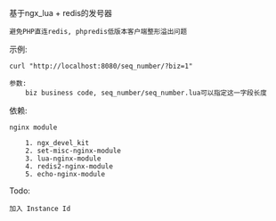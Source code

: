 基于ngx\_lua + redis的发号器

	避免PHP直连redis, phpredis低版本客户端整形溢出问题

示例:

	curl "http://localhost:8080/seq_number/?biz=1"

	参数:
		biz business code, seq_number/seq_number.lua可以指定这一字段长度

依赖:

	nginx module

		1. ngx_devel_kit
		2. set-misc-nginx-module
		3. lua-nginx-module
		4. redis2-nginx-module
		5. echo-nginx-module
	
Todo:
	
	加入 Instance Id
